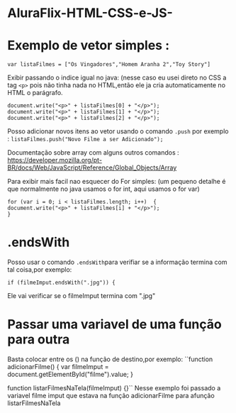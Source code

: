 # AluraFlix-HTML-CSS-e-JS-

# Exemplo de vetor simples :
```
var listaFilmes = ["Os Vingadores","Homem Aranha 2","Toy Story"]
```
Exibir passando o indice igual no java:  (nesse caso eu usei direto no CSS a tag ```<p>``` pois não tinha nada no HTML,então ele ja cria automaticamente no HTML o parágrafo.

```
document.write("<p>" + listaFilmes[0] + "</p>");
document.write("<p>" + listaFilmes[1] + "</p>");
document.write("<p>" + listaFilmes[2] + "</p>");
```
Posso adicionar novos itens ao vetor usando o comando ```.push``` por exemplo :
``` listaFilmes.push("Novo Filme a ser Adicionado"); ```

Documentação sobre array com alguns outros comandos : https://developer.mozilla.org/pt-BR/docs/Web/JavaScript/Reference/Global_Objects/Array

Para exibir mais facil nao esquecer do For simples: (um pequeno detalhe é que normalmente no java usamos o for int, aqui usamos o for var)
```
for (var i = 0; i < listaFilmes.length; i++)  {
document.write("<p>" + listaFilmes[i] + "</p>");
}
``` 
# .endsWith
Posso usar o comando ```.endsWith```para verifiar se a informação termina com tal coisa,por exemplo:
```
if (filmeImput.endsWith(".jpg")) {
``` 
Ele vai verificar se o filmeImput termina com ".jpg"

# Passar uma variavel de uma função para outra
Basta colocar entre os () na função de destino,por exemplo:
``function adicionarFilme() {
  var filmeImput = document.getElementById("filme").value;
  }
  
  function listarFilmesNaTela(filmeImput) {}``
  Nesse exemplo foi passado a variavel filme imput que estava na função adicionarFilme para  afunção listarFilmesNaTela
  
